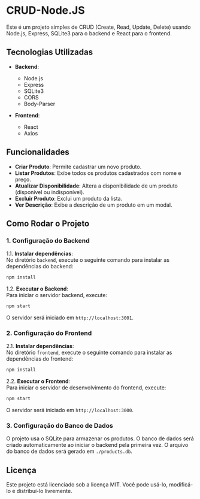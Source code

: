 
# CRUD-Node.JS

Este é um projeto simples de CRUD (Create, Read, Update, Delete) usando Node.js, Express, SQLite3 para o backend e React para o frontend.

## Tecnologias Utilizadas

- **Backend**:
  - Node.js
  - Express
  - SQLite3
  - CORS
  - Body-Parser

- **Frontend**:
  - React
  - Axios

## Funcionalidades

- **Criar Produto**: Permite cadastrar um novo produto.
- **Listar Produtos**: Exibe todos os produtos cadastrados com nome e preço.
- **Atualizar Disponibilidade**: Altera a disponibilidade de um produto (disponível ou indisponível).
- **Excluir Produto**: Exclui um produto da lista.
- **Ver Descrição**: Exibe a descrição de um produto em um modal.

## Como Rodar o Projeto

### 1. Configuração do Backend

1.1. **Instalar dependências**:  
No diretório `backend`, execute o seguinte comando para instalar as dependências do backend:

```bash
npm install
```

1.2. **Executar o Backend**:  
Para iniciar o servidor backend, execute:

```bash
npm start
```

O servidor será iniciado em `http://localhost:3001`.

### 2. Configuração do Frontend

2.1. **Instalar dependências**:  
No diretório `frontend`, execute o seguinte comando para instalar as dependências do frontend:

```bash
npm install
```

2.2. **Executar o Frontend**:  
Para iniciar o servidor de desenvolvimento do frontend, execute:

```bash
npm start
```

O servidor será iniciado em `http://localhost:3000`.

### 3. Configuração do Banco de Dados

O projeto usa o SQLite para armazenar os produtos. O banco de dados será criado automaticamente ao iniciar o backend pela primeira vez. O arquivo do banco de dados será gerado em `./products.db`.

## Licença

Este projeto está licenciado sob a licença MIT. Você pode usá-lo, modificá-lo e distribuí-lo livremente.
